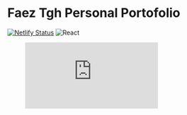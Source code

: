 # Faez Tgh Personal Portofolio
[![Netlify Status](https://api.netlify.com/api/v1/badges/d5d97a67-cea5-47af-8e72-7216b92a02c0/deploy-status)](https://app.netlify.com/sites/faez/deploys)
![React](https://img.shields.io/badge/%20-React-blue)

<figure><embed src="https://wakatime.com/share/@f4ez/ea5809c8-5f21-461e-95fd-31c07e53b0a3.svg"></embed></figure>

